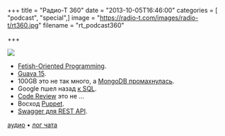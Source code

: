 +++
title = "Радио-Т 360"
date = "2013-10-05T16:46:00"
categories = [ "podcast", "special",]
image = "https://radio-t.com/images/radio-t/rt360.jpg"
filename = "rt_podcast360"

+++

![](https://radio-t.com/images/radio-t/rt360.jpg)

* [Fetish-Oriented Programming](http://typicalprogrammer.com/?p=237).
* [Guava 15](http://www.javacodegeeks.com/2013/10/guava-15-new-features.html).
* 100GB это не так много, а [MongoDB промахнулась](http://jaxenter.com/mongodb-mocked-after-posting-100gb-scaling-checklist-48377.html).
* Google пшел назад [к SQL](http://www.theregister.co.uk/2013/08/30/google_f1_deepdive/).
* [Code Review](http://blog.zuchos.com/2013/10/what-code-review-is-not-about.html) это не ...
* Восход [Puppet](http://jaxenter.com/what-s-driving-the-rise-in-puppet-and-why-should-you-care-48354.html).
* [Swagger для REST API](http://www.javacodegeeks.com/2013/10/swagger-make-developers-love-working-with-your-rest-api.html).

[аудио](http://cdn.radio-t.com/rt_podcast360.mp3) • [лог чата](http://chat.radio-t.com/logs/radio-t-360.html)
<audio src="http://cdn.radio-t.com/rt_podcast360.mp3" preload="none"></audio>